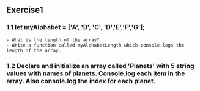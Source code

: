 ## Exercise1

### 1.1 let myAlphabet = ['A', 'B', 'C', 'D','E','F','G'];
    - What is the length of the array?
    - Write a function called myAlphabetLength which console.logs the length of the array.

### 1.2 Declare and initialize an array called 'Planets' with 5 string values with names of planets. Console.log each item in the array. Also console.log the index for each planet.



